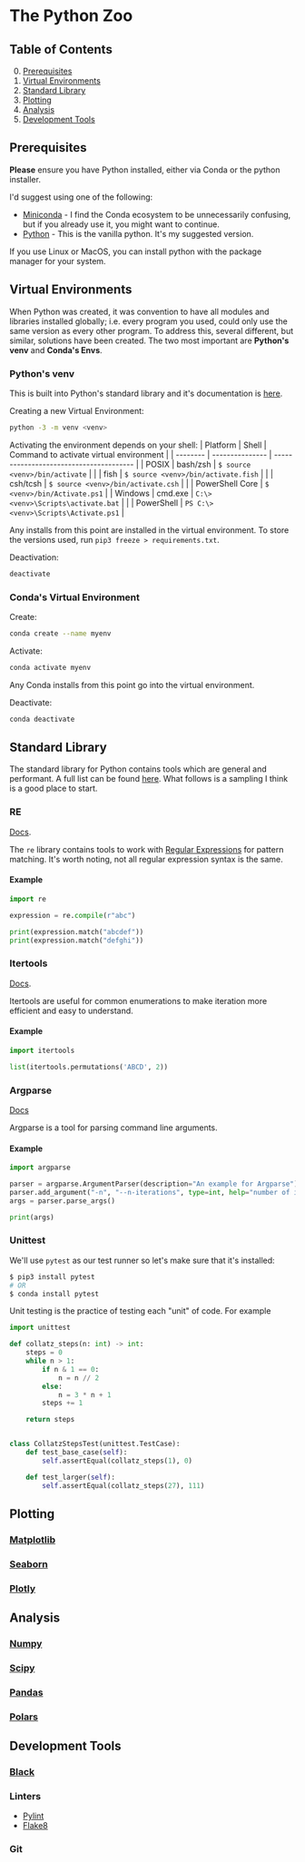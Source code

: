 # The Python Zoo


## Table of Contents

0. [Prerequisites](#prerequisites)
1. [Virtual Environments](#virtual-environments)
2. [Standard Library](#standard-library)
3. [Plotting](#plotting)
4. [Analysis](#analysis)
5. [Development Tools](#development-tools)

## Prerequisites
__Please__ ensure you have Python installed, either via Conda or the python installer.

I'd suggest using one of the following:

* [Miniconda](https://docs.conda.io/en/main/miniconda.html) - I find the Conda ecosystem to be unnecessarily confusing, but if you already use it, you might want to continue.
* [Python](https://www.python.org/downloads/) - This is the vanilla python. It's my suggested version.

If you use Linux or MacOS, you can install python with the package manager for your system.

## Virtual Environments

When Python was created, it was convention to have all modules and libraries installed globally; i.e. every program you used, could only use the same version as every other program.
To address this, several different, but similar, solutions have been created.
The two most important are __Python's venv__ and __Conda's Envs__.


### Python's venv
This is built into Python's standard library and it's documentation is [here](https://docs.python.org/3/library/venv.html).

Creating a new Virtual Environment:
```bash
python -3 -m venv <venv>
```

Activating the environment depends on your shell:
| Platform | Shell           | Command to activate virtual environment |
| -------- | --------------- | --------------------------------------- |
| POSIX    | bash/zsh        | `$ source <venv>/bin/activate`          |
|          | fish            | `$ source <venv>/bin/activate.fish`     |
|          | csh/tcsh        | `$ source <venv>/bin/activate.csh`      |
|          | PowerShell Core | `$ <venv>/bin/Activate.ps1`             |
| Windows  | cmd.exe         | `C:\> <venv>\Scripts\activate.bat`      |
|          | PowerShell      | `PS C:\> <venv>\Scripts\Activate.ps1`   |


Any installs from this point are installed in the virtual environment.
To store the versions used, run `pip3 freeze > requirements.txt`.

Deactivation:
```bash
deactivate
```


### Conda's Virtual Environment

Create:
```bash
conda create --name myenv
```

Activate:
```bash
conda activate myenv
```

Any Conda installs from this point go into the virtual environment.

Deactivate:
```bash
conda deactivate
```

## Standard Library

The standard library for Python contains tools which are general and performant.
A full list can be found [here](https://docs.python.org/3/library/index.html).
What follows is a sampling I think is a good place to start.

### RE
[Docs](https://docs.python.org/3/library/re.html).

The `re` library contains tools to work with [Regular Expressions](https://en.wikipedia.org/wiki/Regular_expression) for pattern matching.
It's worth noting, not all regular expression syntax is the same.

#### Example

```python
import re

expression = re.compile(r"abc")

print(expression.match("abcdef"))
print(expression.match("defghi"))
```


### Itertools
[Docs](https://docs.python.org/3/library/itertools.html?highlight=itertools).

Itertools are useful for common enumerations to make iteration more efficient and easy to understand.

#### Example
```python
import itertools

list(itertools.permutations('ABCD', 2))
```

### Argparse
[Docs](https://docs.python.org/3/library/argparse.html?highlight=argparse)

Argparse is a tool for parsing command line arguments.

#### Example
```python
import argparse

parser = argparse.ArgumentParser(description="An example for Argparse")
parser.add_argument("-n", "--n-iterations", type=int, help="number of iterations to perform")
args = parser.parse_args()

print(args)
```


### Unittest

We'll use `pytest` as our test runner so let's make sure that it's installed:
```bash
$ pip3 install pytest
# OR
$ conda install pytest
```

Unit testing is the practice of testing each "unit" of code.
For example

```python
import unittest

def collatz_steps(n: int) -> int:
    steps = 0
    while n > 1:
        if n & 1 == 0:
            n = n // 2
        else:
            n = 3 * n + 1
        steps += 1

    return steps


class CollatzStepsTest(unittest.TestCase):
    def test_base_case(self):
        self.assertEqual(collatz_steps(1), 0)

    def test_larger(self):
        self.assertEqual(collatz_steps(27), 111)
```

## Plotting

### [Matplotlib](https://matplotlib.org/stable/api/index.html)

### [Seaborn](https://seaborn.pydata.org/api.html)

### [Plotly](https://plotly.com/python/reference/)


## Analysis

### [Numpy](https://numpy.org/doc/stable/reference/index.html#reference)

### [Scipy](https://docs.scipy.org/doc/scipy/reference/)

### [Pandas](https://pandas.pydata.org/docs/reference/index.html)

### [Polars](https://www.pola.rs)



## Development Tools


### [Black](https://black.readthedocs.io/en/stable/)

### Linters

* [Pylint](https://pylint.pycqa.org/en/latest/)
* [Flake8](https://pypi.org/project/flake8/)

### Git
